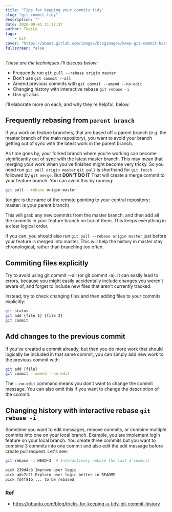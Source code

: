 ```yaml
---
title: "Tips for keeping your commits tidy"
slug: "git-commit-tidy"
description: ""
date: 2020-09-01 11:37:37
author: ThaiLe
tags:
    - Git
cover: "https://about.gitlab.com/images/blogimages/keep-git-commit-history-clean.jpg"
fullscreen: false
---
```

*These are the techniques I’ll discuss below:*

>
* Frequently run `git pull --rebase origin master`
* Don’t use `git commit --all`
* Amend previous commits with `git commit --amend --no-edit`
* Changing history with interactive rebase `git rebase -i`
* Use git alias
>

I’ll elaborate more on each, and why they’re helpful, below.

## Frequently rebasing from `parent branch`
If you work on feature branches, that are based off a parent branch (e.g. the master branch of the main repository), you want to avoid your branch getting out of sync with the latest work in the parent branch.

As time goes by, your forked branch where you’re working can become significantly out of sync with the latest master branch. This may mean that merging your work when you’ve finished might become very tricky. So you need run `git pull origin master`
`git pull` is shorthand for `git fetch` followed by `git merge`.
But **DON'T DO IT**
That will create a merge commit to your feature branch.
You can avoid this by running:

```bash
git pull --rebase origin master
```
(origin: is the name of the remote pointing to your central repository; master: is your parent branch)

This will grab any new commits from the master branch, and then add all the commits in your feature branch on top of them. This keeps everything in a clear logical order.

If you can, you should also run `git pull --rebase origin master` just before your feature is merged into master. This will help the history in master stay chronological, rather than branching too often.

## Commiting files explicitly
Try to avoid using git commit --all (or git commit -a). 
It can easily lead to errors, because you might easily accidentally include changes you weren’t aware of, and forget to include new files that aren’t currently tracked.

Instead, try to check changing files and then adding files to your commits explicitly:

```bash
git status
git add {file 1} {file 2}
git commit
```

## Add changes to the previous commit
If you’ve created a commit already, but then you do more work that should logically be included in that same commit, you can simply add new work to the previous commit with:
```bash
git add {file}
git commit --amend --no-edit
```
The `--no-edit` command means you don’t want to change the commit message. You can also omit this if you want to change the description of the commit.

## Changing history with interactive rebase `git rebase -i`
Sometime you want to edit messages, remove commits, or combine multiple commits into one on your local branch.
Example, you are implement login feature on your local branch. You create three commits but you want to combine 3 commits into one commit and also edit the edit message before create pull request. Let's see:
```bash
git rebase -i HEAD~3  # Interactively rebase the last 3 commits
```
```bash
pick 239d4c3 Improve user logic
pick adc7c21 Explain user logic better in README
pick fd4f81b ... to be rebased
```

### Ref
 - https://ubuntu.com/blog/tricks-for-keeping-a-tidy-git-commit-history
